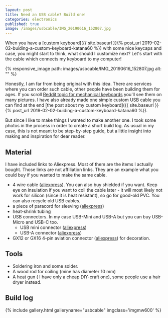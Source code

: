 ```yaml
---
layout: post
title: Need an USB cable? Build one!
categories: electronics
published: true
image: /images/usbcable/IMG_20190616_152807.jpg
---
```


When you have a [custom keyboard]({{ site.baseurl }}{% post_url  2019-02-02-buiding-a-custom-keyboard-katana60 %}) with some nice keycaps and case, you might start to think, what should I customize next? Let's start with the cable which connects my keyboard to my computer!

{% responsive_image path: images/usbcable/IMG_20190616_152807.jpg alt: "" %}

<!--more-->

Honestly, I am far from being original with this idea. There are services where you can order such cable, other people have been building them for ages. If you scroll [Reddit topic for mechanical keyboards](https://www.reddit.com/r/MechanicalKeyboards/) you'll see them on many pictures. I have also already made one simple custom USB cable you can find at the end [the post about my custom keyboard]({{ site.baseurl }}{% post_url  2019-02-02-buiding-a-custom-keyboard-katana60 %}).

But since I like to make things I wanted to make another one. I took some photos in the process in order to create a short build log. As usual in my case, this is not meant to be step-by-step guide, but a little insight into making and inspiration for dear reader.


## Material

I have included links to Aliexpress. Most of them are the items I actually bought. Those links are not affiliation links. They are an example what you could buy if you wanted to make the same cable.

- 4 wire cable ([aliexpress](https://www.aliexpress.com/item/5-metre-4-wire-white-black-data-cable-USB-cable-DIY-plug-the-power-for-Phone/32820575748.html)). You can also buy shielded if you want. Keep eye on insulation if you want to coil the cable later - it will most likely not work for silicon (since it is heat resistant), so go for good-old PVC. You can also recycle old USB cables.
- a piece of paracord for sleeving ([aliexpress](https://www.aliexpress.com/item/250-Colors-Paracord-550-Rope-Type-III-7-Stand-100FT-50FT-25FT-Paracord-Parachute-Cord-Outdoor/32697322289.html))
- heat-shrink tubing
- USB connectors. In my case USB-Mini and USB-A but you can buy USB-Micro and USB-C too. 
    - USB mini connector ([aliexpress](https://www.aliexpress.com/store/product/5sets-Mini-USB-5PIN-Welding-Type-Male-Plug-Gold-Plated-Connectors-4P-USB-Tail-Socket-3/1777255_32746767709.html))
    - USB-A connector ([aliexpress](https://www.aliexpress.com/item/5sets-USB-2-0-Type-A-Welding-Type-Male-Plug-Gold-Plated-Connectors-usb-A-Tail/32745824214.html))
- GX12 or GX16 4-pin aviation connector ([aliexpress](https://www.aliexpress.com/item/1-Set-12mm-Butt-joint-Connector-GX12-2-3-4-5-6-7Pin-Screw-Aviation-Connector/32969250233.html)) for decoration.

## Tools

- Soldering iron and some solder.
- A wood rod for coiling (mine has diameter 10 mm)
- A heat gun ( I have only a cheap DIY-craft one), some people use a hair dryer instead.

## Build log

{% include gallery.html galleryname="usbcable" imgclass='imgmw600' %}

